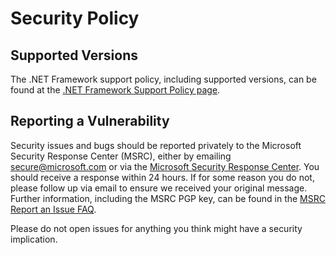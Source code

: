 # Security Policy

## Supported Versions

The .NET Framework support policy, including supported versions, can be found at the [.NET Framework Support Policy page](https://dotnet.microsoft.com/platform/support/policy/dotnet-framework).

## Reporting a Vulnerability

Security issues and bugs should be reported privately to the Microsoft Security Response Center (MSRC), either by emailing <secure@microsoft.com> or via the [Microsoft Security Response Center](https://msrc.microsoft.com). You should receive a response within 24 hours. If for some reason you do not, please follow up via email to ensure we received your original message. Further information, including the MSRC PGP key, can be found in the [MSRC Report an Issue FAQ](https://www.microsoft.com/msrc/faqs-report-an-issue).

Please do not open issues for anything you think might have a security implication.

